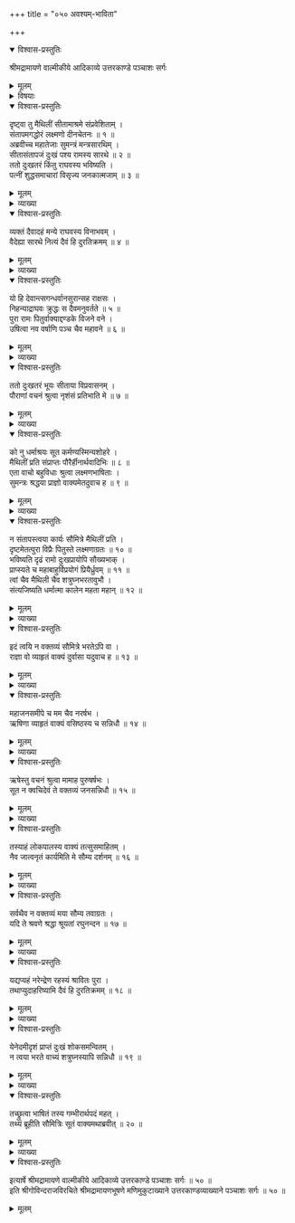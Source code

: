 +++
title = "०५० अवश्यम्-भाविता"

+++

<details open><summary>विश्वास-प्रस्तुतिः</summary>

श्रीमद्रामायणे वाल्मीकीये आदिकाव्ये उत्तरकाण्डे पञ्चाशः सर्गः
</details>

<details><summary>मूलम्</summary>

श्रीमद्रामायणे वाल्मीकीये आदिकाव्ये उत्तरकाण्डे पञ्चाशः सर्गः
</details>

<details><summary>विषयाः</summary>

सीता-विसर्जन-विषादेन  
रामं प्रति शोचन्तं सौमित्रिं प्रति सु-मन्त्रेण  
रामस्य सीताया भ्रातॄणां च विप्रयोगस्यावश्यं-भावित्वस्य  
दश-रथं प्रति दुर्वाससा पूर्वम् एवोक्तत्व-निवेदनेन परिसांत्वने  
लक्ष्मणेन तं प्रति विस्तरेण-दुर्वासो-वचनानुवदन-चोदना ॥ १ ॥
</details>

<details open><summary>विश्वास-प्रस्तुतिः</summary>

दृष्ट्वा तु मैथिलीं सीतामाश्रमे संप्रवेशिताम् ।  
संतापमगद्धोरं लक्ष्मणो दीनचेतनः ॥ १ ॥  
अब्रवीच्च महातेजाः सुमन्त्रं मन्त्रसारथिम् ।  
सीतासंतापजं दुःखं पश्य रामस्य सारथे ॥ २ ॥  
ततो दुःखतरं किंतु राघवस्य भविष्यति ।  
पत्नीं शुद्धसमाचारां विसृज्य जनकात्मजाम् ॥ ३ ॥
</details>

<details><summary>मूलम्</summary>

दृष्ट्वा तु मैथिलीं सीतामाश्रमे संप्रवेशिताम् ।  
संतापमगद्धोरं लक्ष्मणो दीनचेतनः ॥ १ ॥  
अब्रवीच्च महातेजाः सुमन्त्रं मन्त्रसारथिम् ।  
सीतासंतापजं दुःखं पश्य रामस्य सारथे ॥ २ ॥  
ततो दुःखतरं किंतु राघवस्य भविष्यति ।  
पत्नीं शुद्धसमाचारां विसृज्य जनकात्मजाम् ॥ ३ ॥
</details>

<details><summary>व्याख्या</summary>

मन्त्रसहायभूतः सारथिर्मन्त्रसारथिः । सीतासंतापजं सीताविरहसंतापजमित्यर्थः ॥ २-३ ॥
</details>

<details open><summary>विश्वास-प्रस्तुतिः</summary>

व्यक्तं दैवादहं मन्ये राघवस्य विनाभवम् ।  
वैदेह्या सारथे नित्यं दैवं हि दुरतिक्रमम् ॥ ४ ॥
</details>

<details><summary>मूलम्</summary>

व्यक्तं दैवादहं मन्ये राघवस्य विनाभवम् ।  
वैदेह्या सारथे नित्यं दैवं हि दुरतिक्रमम् ॥ ४ ॥
</details>

<details><summary>व्याख्या</summary>

विनाभवं सीतावियोगेनावस्थानं वैदेह्या सार्धं विनाभवमित्यर्थः । दैवात् प्राग्भवाद्दृष्टादित्यर्थः ॥ ४ ॥
</details>

<details open><summary>विश्वास-प्रस्तुतिः</summary>

यो हि देवान्त्सगन्धर्वानसुरान्सह राक्षसः ।  
निहन्याद्राघवः क्रुद्धः स दैवमनुवर्तते ॥ ५ ॥  
पुरा रामः पितुर्वाक्याद्दण्डके विजने वने ।  
उषित्वा नव वर्षाणि पञ्च चैव महावने ॥ ६ ॥
</details>

<details><summary>मूलम्</summary>

यो हि देवान्त्सगन्धर्वानसुरान्सह राक्षसः ।  
निहन्याद्राघवः क्रुद्धः स दैवमनुवर्तते ॥ ५ ॥  
पुरा रामः पितुर्वाक्याद्दण्डके विजने वने ।  
उषित्वा नव वर्षाणि पञ्च चैव महावने ॥ ६ ॥
</details>

<details><summary>व्याख्या</summary>

दैवमनुवर्तते नतु तन्निरसितुं शक्नोतीत्यर्थः ॥ ५-६ ॥
</details>

<details open><summary>विश्वास-प्रस्तुतिः</summary>

ततो दुःखतरं भूयः सीताया विप्रवासनम् ।  
पौराणां वचनं श्रुत्वा नृशंसं प्रतिभाति मे ॥ ७ ॥
</details>

<details><summary>मूलम्</summary>

ततो दुःखतरं भूयः सीताया विप्रवासनम् ।  
पौराणां वचनं श्रुत्वा नृशंसं प्रतिभाति मे ॥ ७ ॥
</details>

<details><summary>व्याख्या</summary>

ततः सीतायाः विप्रवासनं नृशंसं क्रूरकृत्यमिति प्रतिभाति ॥ ७ ॥
</details>

<details open><summary>विश्वास-प्रस्तुतिः</summary>

को नु धर्माश्रयः सूत कर्मण्यस्मिन्यशोहरे ।  
मैथिलीं प्रति संप्राप्तः पौरैर्हीनार्थवादिभिः ॥ ८ ॥  
एता वाचो बहुविधाः श्रुत्वा लक्ष्मणभाषिताः ।  
सुमन्त्रः श्रद्धया प्राज्ञो वाक्यमेतदुवाच ह ॥ ९ ॥
</details>

<details><summary>मूलम्</summary>

को नु धर्माश्रयः सूत कर्मण्यस्मिन्यशोहरे ।  
मैथिलीं प्रति संप्राप्तः पौरैर्हीनार्थवादिभिः ॥ ८ ॥  
एता वाचो बहुविधाः श्रुत्वा लक्ष्मणभाषिताः ।  
सुमन्त्रः श्रद्धया प्राज्ञो वाक्यमेतदुवाच ह ॥ ९ ॥
</details>

<details><summary>व्याख्या</summary>

हीनार्थवादिभिः पौरैर्हेतुभिः । मैथिलीं प्रति यशोहरे साध्वीं वने विसृष्टवानिति अपयशस्करेस्मिन् कर्मणि सीतापरित्यागरूपकर्मण्यनुष्ठिते सति कोनु धर्माश्रयः धर्मपरिग्रहः रामेण संप्राप्तः । प्रत्युत साध्वीत्यागादधर्म एव स्यादिति भावः ॥ ८-९ ॥
</details>

<details open><summary>विश्वास-प्रस्तुतिः</summary>

न संतापस्त्वया कार्यः सौमित्रे मैथिलीं प्रति ।  
दृष्टमेतत्पुरा विप्रैः पितुस्ते लक्ष्मणाग्रतः ॥ १० ॥  
भविष्यति दृढं रामो दुःखप्रायोपि सौख्यभाक् ।  
प्राप्स्यते च महाबाहुर्विप्रयोगं प्रियैर्ध्रुवम् ॥ ११ ॥  
त्वां चैव मैथिली चैव शत्रुघ्नभरतावुभौ ।  
संत्यजिष्यति धर्मात्मा कालेन महता महान् ॥ १२ ॥
</details>

<details><summary>मूलम्</summary>

न संतापस्त्वया कार्यः सौमित्रे मैथिलीं प्रति ।  
दृष्टमेतत्पुरा विप्रैः पितुस्ते लक्ष्मणाग्रतः ॥ १० ॥  
भविष्यति दृढं रामो दुःखप्रायोपि सौख्यभाक् ।  
प्राप्स्यते च महाबाहुर्विप्रयोगं प्रियैर्ध्रुवम् ॥ ११ ॥  
त्वां चैव मैथिली चैव शत्रुघ्नभरतावुभौ ।  
संत्यजिष्यति धर्मात्मा कालेन महता महान् ॥ १२ ॥
</details>

<details><summary>व्याख्या</summary>

दृष्टमिति । हे लक्ष्मण पुरा तव पितुरप्रतः अल्पभाग्यवान्रामः दुःखप्रायो भविष्यतीत्येतद्दृष्टं दृष्ट्वा मह्यमुक्तमित्यर्थः । फलितमाह – प्राप्स्यत इति ॥ १०-१२ ॥
</details>

<details open><summary>विश्वास-प्रस्तुतिः</summary>

इदं त्वयि न वक्तव्यं सौमित्रे भरतेऽपि वा ।  
राज्ञा वो व्याहृतं वाक्यं दुर्वासा यदुवाच ह ॥ १३ ॥
</details>

<details><summary>मूलम्</summary>

इदं त्वयि न वक्तव्यं सौमित्रे भरतेऽपि वा ।  
राज्ञा वो व्याहृतं वाक्यं दुर्वासा यदुवाच ह ॥ १३ ॥
</details>

<details><summary>व्याख्या</summary>

इदं रहस्यं त्वयि भरते वा न वक्तव्यं । इदंशब्दार्थमाह-राज्ञेति । राज्ञा दशरथेन । वः तदिदं त्वयि भरतेपि न वक्तव्यमित्यर्थः ॥ १३ ॥
</details>

<details open><summary>विश्वास-प्रस्तुतिः</summary>

महाजनसमीपे च मम चैव नरर्षभ ।  
ऋषिणा व्याहृतं वाक्यं वसिष्ठस्य च सन्निधौ ॥ १४ ॥
</details>

<details><summary>मूलम्</summary>

महाजनसमीपे च मम चैव नरर्षभ ।  
ऋषिणा व्याहृतं वाक्यं वसिष्ठस्य च सन्निधौ ॥ १४ ॥
</details>

<details><summary>व्याख्या</summary>

दुर्वाससो वचनं कथं त्वयावगतमित्यत्राह-महाजनेति ॥ महाजनसमीपे दशरथसमीप इत्यर्थः । मम वसिष्ठस्य च सन्निधौ । ऋषिणा दुर्वाससा वाक्यं व्याहृतं । त्रिभिरेवेदं वृत्तं ज्ञातमिति भावः ॥ १४ ॥
</details>

<details open><summary>विश्वास-प्रस्तुतिः</summary>

ऋषेस्तु वचनं श्रुत्वा मामाह पुरुषर्षभः ।  
सूत न क्वचिदेवं ते वक्तव्यं जनसन्निधौ ॥ १५ ॥
</details>

<details><summary>मूलम्</summary>

ऋषेस्तु वचनं श्रुत्वा मामाह पुरुषर्षभः ।  
सूत न क्वचिदेवं ते वक्तव्यं जनसन्निधौ ॥ १५ ॥
</details>

<details><summary>व्याख्या</summary>

एवं ते त्वया श्रुतं रहस्यमित्यर्थः ॥ १५ ॥
</details>

<details open><summary>विश्वास-प्रस्तुतिः</summary>

तस्याहं लोकपालस्य वाक्यं तत्सुसमाहितम् ।  
नैव जात्वनृतं कार्यमिति मे सौम्य दर्शनम् ॥ १६ ॥
</details>

<details><summary>मूलम्</summary>

तस्याहं लोकपालस्य वाक्यं तत्सुसमाहितम् ।  
नैव जात्वनृतं कार्यमिति मे सौम्य दर्शनम् ॥ १६ ॥
</details>

<details><summary>व्याख्या</summary>

समाहितं सम्यग्गुप्तं तस्य वाक्यं मया जातु अनृतं न कार्यमिति मम दर्शनं मतं । तस्मात् त्वयि भरते च न वक्तव्यमिति भावः ॥ १६ ॥
</details>

<details open><summary>विश्वास-प्रस्तुतिः</summary>

सर्वथैव न वक्तव्यं मया सौम्य तवाग्रतः ।  
यदि ते श्रवणे श्रद्धा श्रूयतां रघुनन्दन ॥ १७ ॥
</details>

<details><summary>मूलम्</summary>

सर्वथैव न वक्तव्यं मया सौम्य तवाग्रतः ।  
यदि ते श्रवणे श्रद्धा श्रूयतां रघुनन्दन ॥ १७ ॥
</details>

<details><summary>व्याख्या</summary>

न वक्तव्यमिति । राजरहस्यमिति शेषः । तवातिश्रद्धारहितस्य ॥ १७ ॥
</details>

<details open><summary>विश्वास-प्रस्तुतिः</summary>

यद्यप्यहं नरेन्द्रेण रहस्यं श्रावितः पुरा ।  
तथाप्युदाहरिष्यामि दैवं हि दुरतिक्रमम् ॥ १८ ॥
</details>

<details><summary>मूलम्</summary>

यद्यप्यहं नरेन्द्रेण रहस्यं श्रावितः पुरा ।  
तथाप्युदाहरिष्यामि दैवं हि दुरतिक्रमम् ॥ १८ ॥
</details>

<details><summary>व्याख्या</summary>

तथाप्यप्रकाश्यस्यापि प्रकाशने हेतुमाह-दैवं हि दुरतिक्रममिति । हि यस्माद्दैवं प्राचीनं कर्म दुरतिक्रमं तस्मादित्यर्थः ॥ १८ ॥
</details>

<details open><summary>विश्वास-प्रस्तुतिः</summary>

येनेदमीदृशं प्राप्तं दुःखं शोकसमन्वितम् ।  
न त्वया भरते वाच्यं शत्रुघ्नस्यापि सन्निधौ ॥ १९ ॥
</details>

<details><summary>मूलम्</summary>

येनेदमीदृशं प्राप्तं दुःखं शोकसमन्वितम् ।  
न त्वया भरते वाच्यं शत्रुघ्नस्यापि सन्निधौ ॥ १९ ॥
</details>

<details><summary>व्याख्या</summary>

दुरतिक्रमे हेतुः-येनेदमिति ॥ एवं भवदुःखातिशयदर्शनात् श्रद्धालवे तुभ्यं मया वक्तव्यमिति भावः ॥ १९ ॥
</details>

<details open><summary>विश्वास-प्रस्तुतिः</summary>

तच्छ्रुत्वा भाषितं तस्य गम्भीरार्थपदं महत् ।  
तथ्यं ब्रूहीति सौमित्रिः सूतं वाक्यमथाब्रवीत् ॥ २० ॥
</details>

<details><summary>मूलम्</summary>

तच्छ्रुत्वा भाषितं तस्य गम्भीरार्थपदं महत् ।  
तथ्यं ब्रूहीति सौमित्रिः सूतं वाक्यमथाब्रवीत् ॥ २० ॥
</details>

<details><summary>व्याख्या</summary>

गम्भीरार्थपदमिति । पूर्वोक्तं भाषितम् ॥ २० ॥
</details>

<details open><summary>विश्वास-प्रस्तुतिः</summary>

इत्यार्षे श्रीमद्रामायणे वाल्मीकीये आदिकाव्ये उत्तरकाण्डे पञ्चाशः सर्गः ॥ ५० ॥  
इति श्रीगोविन्दराजविरचिते श्रीमद्रामायणभूषणे मणिमुकुटाख्याने उत्तरकाण्डव्याख्याने पञ्चाशः सर्गः ॥ ५० ॥
</details>

<details><summary>मूलम्</summary>

इत्यार्षे श्रीमद्रामायणे वाल्मीकीये आदिकाव्ये उत्तरकाण्डे पञ्चाशः सर्गः ॥ ५० ॥  
इति श्रीगोविन्दराजविरचिते श्रीमद्रामायणभूषणे मणिमुकुटाख्याने उत्तरकाण्डव्याख्याने पञ्चाशः सर्गः ॥ ५० ॥
</details>

